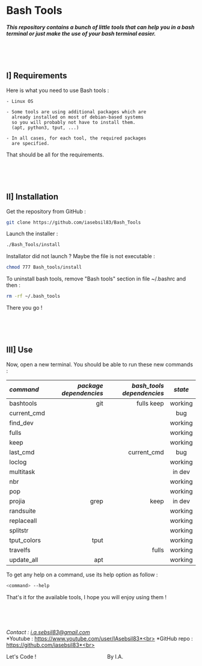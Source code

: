 # **Bash Tools**

***This repository contains a bunch of little tools that can help you in a bash terminal or just make the use of your bash terminal easier.***

&nbsp;

&nbsp;



## I] Requirements

Here is what you need to use Bash tools :

    - Linux OS

    - Some tools are using additional packages which are
      already installed on most of debian-based systems
      so you will probably not have to install them.
      (apt, python3, tput, ...)

    - In all cases, for each tool, the required packages
      are specified.

That should be all for the requirements.

&nbsp;

&nbsp;



## II] Installation

Get the repository from GitHub :
```bash
git clone https://github.com/iasebsil83/Bash_Tools
```

Launch the installer :
```bash
./Bash_Tools/install
```

Installator did not launch ?
Maybe the file is not executable :
```bash
chmod 777 Bash_tools/install
```

To uninstall bash tools, remove "Bash tools" section in file ~/.bashrc and then :
```bash
rm -rf ~/.bash_tools
```

There you go !

&nbsp;

&nbsp;



## III] Use

Now, open a new terminal.
You should be able to run these new commands :

|  *command*  |*package dependencies*|*bash_tools dependencies*| *state* |
|:------------|---------------------:|------------------------:|:-------:|
| bashtools   |                  git |              fulls keep | working |
| current_cmd |                      |                         |     bug |
| find_dev    |                      |                         | working |
| fulls       |                      |                         | working |
| keep        |                      |                         | working |
| last_cmd    |                      |             current_cmd |     bug |
| loclog      |                      |                         | working |
| multitask   |                      |                         |  in dev |
| nbr         |                      |                         | working |
| pop         |                      |                         | working |
| projia      |                 grep |                    keep |  in dev |
| randsuite   |                      |                         | working |
| replaceall  |                      |                         | working |
| splitstr    |                      |                         | working |
| tput_colors |                 tput |                         | working |
| travelfs    |                      |                   fulls | working |
| update_all  |                  apt |                         | working |

To get any help on a command, use its help option as follow :
```bash
<command> --help
```

That's it for the available tools, I hope you will enjoy using them !

&nbsp;

&nbsp;



*Contact     : i.a.sebsil83@gmail.com*<br>
*Youtube     : https://www.youtube.com/user/IAsebsil83*<br>
*GitHub repo : https://github.com/iasebsil83*<br>

Let's Code ! &nbsp;&nbsp;&nbsp;&nbsp;&nbsp;&nbsp;&nbsp;
&nbsp;&nbsp;&nbsp;&nbsp;&nbsp;&nbsp;&nbsp;&nbsp;&nbsp;
&nbsp;&nbsp;&nbsp;&nbsp;&nbsp;&nbsp;&nbsp;&nbsp;&nbsp;
&nbsp;&nbsp;&nbsp;&nbsp;&nbsp;&nbsp;&nbsp;&nbsp;&nbsp;
&nbsp;&nbsp;&nbsp;&nbsp;&nbsp;&nbsp;&nbsp;&nbsp;&nbsp;By I.A.
